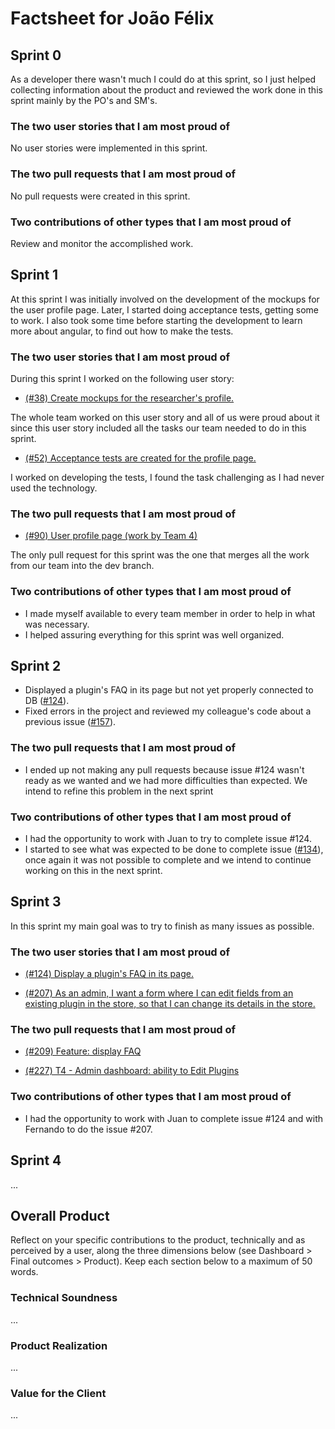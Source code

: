 # Factsheet for João Félix

## Sprint 0

As a developer there wasn't much I could do at this sprint, so I just helped collecting information about the product and reviewed the work done in this sprint mainly by the PO's and SM's.

### The two user stories that I am most proud of

No user stories were implemented in this sprint.

### The two pull requests that I am most proud of

No pull requests were created in this sprint.

### Two contributions of other types that I am most proud of

Review and monitor the accomplished work.


## Sprint 1
At this sprint I was initially involved on the development of the mockups for the user profile page. Later, I started doing acceptance tests, getting some to work.
I also took some time before starting the development to learn more about angular, to find out how to make the tests.

### The two user stories that I am most proud of

During this sprint I worked on the following user story:

- [(#38) Create mockups for the researcher's profile.](https://github.com/FEUP-MEIC-DS-2023-1MEIC08/VAXPRED/issues/38)

The whole team worked on this user story and all of us were proud about it since this user story included all the tasks our team needed to do in this sprint.

- [(#52) Acceptance tests are created for the profile page.](https://github.com/FEUP-MEIC-DS-2023-1MEIC08/VAXPRED/issues/52)

I worked on developing the tests, I found the task challenging as I had never used the technology.

### The two pull requests that I am most proud of

- [(#90) User profile page (work by Team 4)](https://github.com/FEUP-MEIC-DS-2023-1MEIC08/VAXPRED/pull/90)

The only pull request for this sprint was the one that merges all the work from our team into the dev branch.

### Two contributions of other types that I am most proud of

- I made myself available to every team member in order to help in what was necessary.
- I helped assuring everything for this sprint was well organized. 

## Sprint 2

- Displayed a plugin's FAQ in its page but not yet properly connected to DB ([#124](https://github.com/FEUP-MEIC-DS-2023-1MEIC08/VAXPRED/issues/124)).
- Fixed errors in the project and reviewed my colleague's code about a previous issue ([#157](https://github.com/FEUP-MEIC-DS-2023-1MEIC08/VAXPRED/issues/157)).

### The two pull requests that I am most proud of

- I ended up not making any pull requests because issue #124 wasn't ready as we wanted and we had more difficulties than expected. We intend to refine this problem in the next sprint

### Two contributions of other types that I am most proud of

- I had the opportunity to work with Juan to try to complete issue #124.
- I started to see what was expected to be done to complete issue ([#134](https://github.com/FEUP-MEIC-DS-2023-1MEIC08/VAXPRED/issues/134)), once again it was not possible to complete and we intend to continue working on this in the next sprint.
  
## Sprint 3

In this sprint my main goal was to try to finish as many issues as possible.

### The two user stories that I am most proud of

- [(#124) Display a plugin's FAQ in its page.](https://github.com/FEUP-MEIC-DS-2023-1MEIC08/VAXPRED/issues/124)
  
- [(#207) As an admin, I want a form where I can edit fields from an existing plugin in the store, so that I can change its details in the store.](https://github.com/FEUP-MEIC-DS-2023-1MEIC08/VAXPRED/issues/207)

### The two pull requests that I am most proud of

- [(#209) Feature: display FAQ](https://github.com/FEUP-MEIC-DS-2023-1MEIC08/VAXPRED/pull/209)

- [(#227) T4 - Admin dashboard: ability to Edit Plugins](https://github.com/FEUP-MEIC-DS-2023-1MEIC08/VAXPRED/pull/227)

### Two contributions of other types that I am most proud of

- I had the opportunity to work with Juan to complete issue #124 and with Fernando to do the issue #207.

## Sprint 4

...

## Overall Product

Reflect on your specific contributions to the product, technically and as perceived by a user, along the three dimensions below (see Dashboard > Final outcomes > Product). Keep each section below to a maximum of 50 words.

### Technical Soundness
...

### Product Realization
...

### Value for the Client

...
